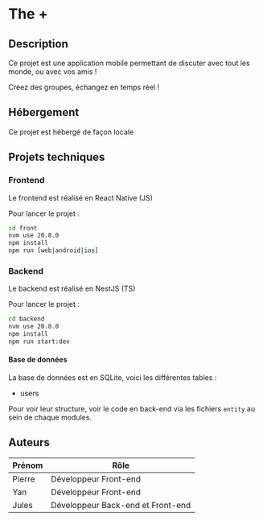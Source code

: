 # The +

## Description

Ce projet est une application mobile permettant de discuter avec tout les monde, ou avec vos amis !

Créez des groupes, échangez en temps réel !

## Hébergement

Ce projet est hébergé de façon locale

## Projets techniques

### Frontend

Le frontend est réalisé en React Native (JS)

Pour lancer le projet :

```bash
cd front
nvm use 20.8.0
npm install
npm run [web|android|ios]
```

### Backend

Le backend est réalisé en NestJS (TS)

Pour lancer le projet :

```bash
cd backend
nvm use 20.8.0
npm install
npm run start:dev
```

#### Base de données

La base de données est en SQLite, voici les différentes tables :

- users

Pour voir leur structure, voir le code en back-end via les fichiers `entity` au sein de chaque modules.

## Auteurs

| Prénom | Rôle                              |
| ------ | --------------------------------- |
| Pierre | Développeur Front-end             |
| Yan    | Développeur Front-end             |
| Jules  | Développeur Back-end et Front-end |
